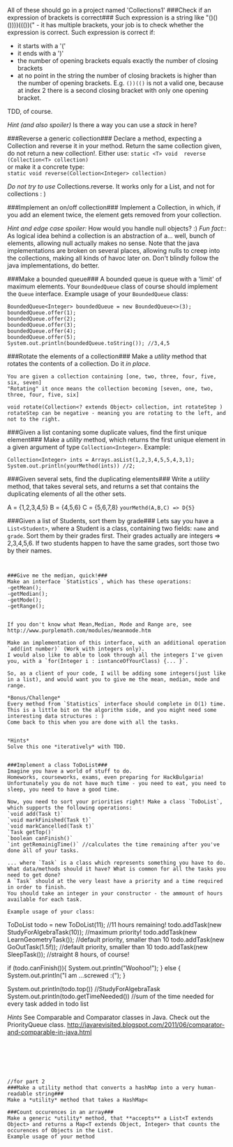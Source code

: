 All of these should go in a project named 'Collections1'
###Check if an expression of brackets is correct###
Such expression is a string like "()()())))((())(" - it has multiple brackets, your job is to check whether the expression is correct.
Such expression is correct if:
- it starts with a '('
- it ends with a ')'
- the number of opening brackets equals exactly the number of closing brackets
- at no point in the string the number of closing brackets is higher than the number of opening brackets. E.g. `())(()` is not a valid one, because at index 2 there is a second closing bracket with only one opening bracket. 

TDD, of course.

*Hint (and also spoiler)* 
Is there a way you can use a *stack* in here?
 
###Reverse a generic collection###
Declare a method, expecting a Collection and reverse it in your method. Return the same collection given, do not return a new collection!.
Either use:
`static <T> void  reverse (Collection<T> collection)`  
or make it a concrete type:  
`static void reverse(Collection<Integer> collection)`  

*Do not try to use* Collections.reverse. It works only for a List, and not for collections : )


###Implement an on/off collection###
Implement a Collection, in which, if you add an element twice, the element gets removed from your collection.

*Hint and edge case spoiler:* How would you handle null objects? :)
*Fun fact:*: As logical idea behind a collection is an abstraction of a... well, bunch of elements, allowing null actually makes no sense. 
Note that the java implementations are broken on several places, allowing nulls to creep into the collections, making all kinds of havoc later on. Don't blindly follow the java implementations, do better.
 

###Make a bounded queue###
A bounded queue is queue with a 'limit' of maximum elements.
Your `BoundedQueue` class of course should implement the `Queue` interface. 
Example usage of your `BoundedQueue` class:
```
BoundedQueue<Integer> boundedQueue = new BoundedQueue<>(3);
boundedQueue.offer(1);
boundedQueue.offer(2);
boundedQueue.offer(3);
boundedQueue.offer(4);
boundedQueue.offer(5);
System.out.println(boundedQueue.toString()); //3,4,5
```

###Rotate the elements of a collection###
Make a *utility* method that rotates the contents of a collection. Do it *in place*.
```
You are given a collection containing [one, two, three, four, five, six, seven]
"Rotating" it once means the collection becoming [seven, one, two, three, four, five, six]

void rotate(Collection<? extends Object> collection, int rotateStep )
rotateStep can be negative - meaning you are rotating to the left, and not to the right.
```
 

###Given a list contaning some duplicate values, find the first unique element###
Make a *utility* method, which returns the first unique element in a given argument of type `Collection<Integer>`.
Example:
```
Collection<Integer> ints = Arrays.asList(1,2,3,4,5,5,4,3,1);
System.out.println(yourMethod(ints)) //2;
```


###Given several sets, find the duplicating elements###
Write a *utility* method, that takes several sets, and returns a set that contains the duplicating elements of all the other sets.

A = {1,2,3,4,5}
B = {4,5,6}
C = {5,6,7,8}
`yourMethd(A,B,C) => D{5}`

###Given a list of Students, sort them by grade###
Lets say you have a `List<Student>`, where a Student is a class, containing two fields: `name` and `grade`.
Sort them by their grades first. Their grades actually are integers => 2,3,4,5,6. If two students happen to have the same grades, sort those two by their names.

```


###Give me the median, quick!###
Make an interface `Statistics`, which has these operations:
-getMean();
-getMedian();
-getMode();
-getRange();


If you don't know what Mean,Median, Mode and Range are, see http://www.purplemath.com/modules/meanmode.htm

Make an implementation of this interface, with an additional operation `add(int number)` (Work with integers only).
I would also like to able to look through all the integers I've given you, with a `for(Integer i : isntanceOfYourClass) {... }`.

So, as a client of your code, I will be adding some integers(just like in a list), and would want you to give me the mean, median, mode and range.

*Bonus/Challenge*  
Every method from `Statistics` interface should complete in O(1) time.   
This is a little bit on the algorithm side, and you might need some interesting data structures : )
Come back to this when you are done with all the tasks.


*Hints*  
Solve this one *iteratively* with TDD.


###Implement a class ToDoList###
Imagine you have a world of stuff to do.   
Homeworks, courseworks, exams, even preparing for HackBulgaria!  
Unfortunately you do not have much time - you need to eat, you need to sleep, you need to have a good time.  

Now, you need to sort your priorities right! Make a class `ToDoList`, which supports the following operations:
`void add(Task t)`
`void markFinished(Task t)`
`void markCancelled(Task t)`
`Task getTop()`
`boolean canFinish()`
`int getRemainigTime()` //calculates the time remaining after you've done all of your tasks.

... where `Task` is a class which represents something you have to do. What data/methods should it have? What is common for all the tasks you need to get done? 
A `Task` should at the very least have a priority and a time required in order to finish.
You should take an integer in your constructor - the ammount of hours available for each task.
 
Example usage of your class:
```
ToDoList todo = new ToDoList(11); //11 hours remaining!
todo.addTask(new StudyForAlgebraTask(10)); //maximum priority!
todo.addTask(new LearnGeometryTask()); //default priority, smaller than 10
todo.addTask(new GoOutTask(1.5f));  //default priority, smaller than 10
todo.addTask(new SleepTask()); //straight 8 hours, of course!

if (todo.canFinish()){
    System.out.println("Woohoo!");
} else {
    System.out.println("I am ...screwed :(");
}

System.out.println(todo.top()) //StudyForAlgebraTask
System.out.println(todo.getTimeNeeded()) //sum of the time needed for every task added in todo list

*Hints*
See Comparable and Comparator classes in Java. Check out the PriorityQueue class.
http://javarevisited.blogspot.com/2011/06/comparator-and-comparable-in-java.html

```






//for part 2
###Make a utility method that converts a hashMap into a very human-readable string###
Make a *utility* method that takes a HashMap<

###Count occurences in an array###
Make a generic *utility* method, that **accepts** a List<T extends Object> and returns a Map<T extends Object, Integer> that counts the occurences of Objects in the List.  
Example usage of your method  

